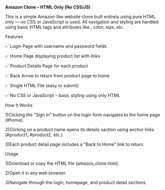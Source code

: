 **Amazon Clone – HTML Only (No CSS/JS)**

This is a simple Amazon-like website clone built entirely using pure HTML only — no CSS or JavaScript is used. All navigation and styling are handled using basic HTML tags and attributes like <font>, color, size, etc.

 Features

✅ Login Page with username and password fields

✅ Home Page displaying product list with links

✅ Product Details Page for each product

✅ Back Arrow to return from product page to home

✅ Single HTML File (easy to submit)

✅ No CSS or JavaScript – basic styling using only HTML

How It Works

1)Clicking the "Sign In" button on the login form navigates to the home page (#home).

2)Clicking on a product name opens its details section using anchor links (#product1, #product2, etc.).

3)Each product detail page includes a "Back to Home" link to return.

Usage

1)Download or copy the HTML file (amazon_clone.html).

2)Open it in any web browser.

3)Navigate through the login, homepage, and product detail sections.
